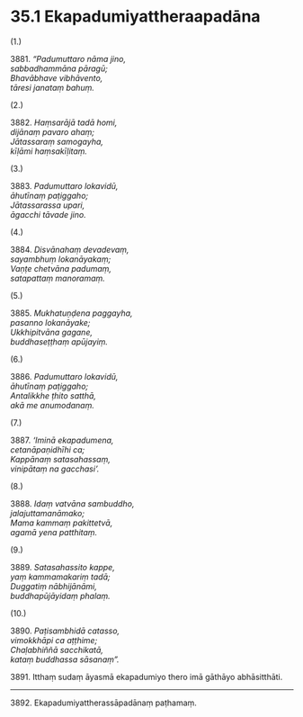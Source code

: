 

# 35.1 Ekapadumiyattheraapadāna



(1.)

3881\. _“Padumuttaro nāma jino,_  
_sabbadhammāna pāragū;_  
_Bhavābhave vibhāvento,_  
_tāresi janataṃ bahuṃ._  


(2.)

3882\. _Haṃsarājā tadā homi,_  
_dijānaṃ pavaro ahaṃ;_  
_Jātassaraṃ samogayha,_  
_kīḷāmi haṃsakīḷitaṃ._  


(3.)

3883\. _Padumuttaro lokavidū,_  
_āhutīnaṃ paṭiggaho;_  
_Jātassarassa upari,_  
_āgacchi tāvade jino._  


(4.)

3884\. _Disvānahaṃ devadevaṃ,_  
_sayambhuṃ lokanāyakaṃ;_  
_Vaṇṭe chetvāna padumaṃ,_  
_satapattaṃ manoramaṃ._  


(5.)

3885\. _Mukhatuṇḍena paggayha,_  
_pasanno lokanāyake;_  
_Ukkhipitvāna gagane,_  
_buddhaseṭṭhaṃ apūjayiṃ._  


(6.)

3886\. _Padumuttaro lokavidū,_  
_āhutīnaṃ paṭiggaho;_  
_Antalikkhe ṭhito satthā,_  
_akā me anumodanaṃ._  


(7.)

3887\. _‘Iminā ekapadumena,_  
_cetanāpaṇidhīhi ca;_  
_Kappānaṃ satasahassaṃ,_  
_vinipātaṃ na gacchasi’._  


(8.)

3888\. _Idaṃ vatvāna sambuddho,_  
_jalajuttamanāmako;_  
_Mama kammaṃ pakittetvā,_  
_agamā yena patthitaṃ._  


(9.)

3889\. _Satasahassito kappe,_  
_yaṃ kammamakariṃ tadā;_  
_Duggatiṃ nābhijānāmi,_  
_buddhapūjāyidaṃ phalaṃ._  


(10.)

3890\. _Paṭisambhidā catasso,_  
_vimokkhāpi ca aṭṭhime;_  
_Chaḷabhiññā sacchikatā,_  
_kataṃ buddhassa sāsanaṃ”._  


3891\. Itthaṃ sudaṃ āyasmā ekapadumiyo thero imā gāthāyo abhāsitthāti.

---

3892\. Ekapadumiyattherassāpadānaṃ paṭhamaṃ.





